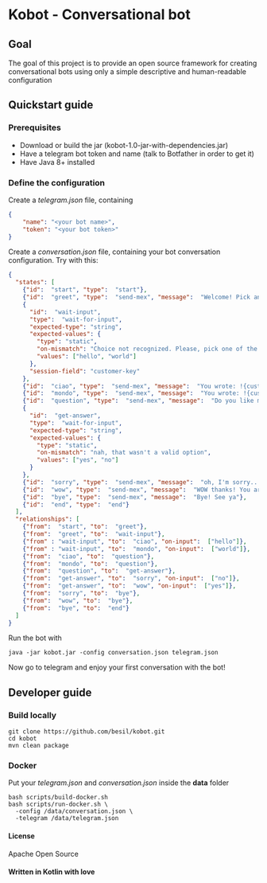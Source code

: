 # Kobot - Conversational bot

## Goal
The goal of this project is to provide an open source framework 
for creating conversational bots using only a simple descriptive
and human-readable configuration

## Quickstart guide
### Prerequisites
* Download or build the jar (kobot-1.0-jar-with-dependencies.jar)
* Have a telegram bot token and name (talk to Botfather in order to get it)
* Have Java 8+ installed

### Define the configuration
Create a *telegram.json* file, containing
```json
{
    "name": "<your bot name>",
    "token": "<your bot token>"
}
```

Create a *conversation.json* file, containing your bot conversation configuration.
Try with this:

```json
{
  "states": [
    {"id":  "start", "type":  "start"},
    {"id":  "greet", "type":  "send-mex", "message":  "Welcome! Pick an option"},
    {
      "id":  "wait-input",
      "type":  "wait-for-input",
      "expected-type": "string",
      "expected-values": {
        "type": "static",
        "on-mismatch": "Choice not recognized. Please, pick one of the following only",
        "values": ["hello", "world"]
      },
      "session-field": "customer-key"
    },
    {"id":  "ciao", "type":  "send-mex", "message":  "You wrote: !{customer-key}. Hello to you!"},
    {"id":  "mondo", "type":  "send-mex", "message":  "You wrote: !{customer-key}. Did you say word? Hello world!!"},
    {"id":  "question", "type":  "send-mex", "message":  "Do you like me?"},
    {
      "id":  "get-answer",
      "type":  "wait-for-input",
      "expected-type": "string",
      "expected-values": {
        "type": "static",
        "on-mismatch": "nah, that wasn't a valid option",
        "values": ["yes", "no"]
      }
    },
    {"id":  "sorry", "type":  "send-mex", "message":  "oh, I'm sorry... I'll try to do better"},
    {"id":  "wow", "type":  "send-mex", "message":  "WOW thanks! You are awesome too! <3"},
    {"id":  "bye", "type":  "send-mex", "message":  "Bye! See ya"},
    {"id":  "end", "type":  "end"}
  ],
  "relationships": [
    {"from":  "start", "to":  "greet"},
    {"from":  "greet", "to":  "wait-input"},
    {"from" : "wait-input", "to":  "ciao", "on-input":  ["hello"]},
    {"from" : "wait-input", "to":  "mondo", "on-input":  ["world"]},
    {"from":  "ciao", "to":  "question"},
    {"from":  "mondo", "to":  "question"},
    {"from":  "question", "to":  "get-answer"},
    {"from":  "get-answer", "to":  "sorry", "on-input":  ["no"]},
    {"from":  "get-answer", "to":  "wow", "on-input":  ["yes"]},
    {"from":  "sorry", "to":  "bye"},
    {"from":  "wow", "to":  "bye"},
    {"from":  "bye", "to":  "end"}
  ]
}
```

Run the bot with
```shell script
java -jar kobot.jar -config conversation.json telegram.json
```

Now go to telegram and enjoy your first conversation with the bot!


## Developer guide

### Build locally
```shell script
git clone https://github.com/besil/kobot.git
cd kobot
mvn clean package
``` 

### Docker
Put your *telegram.json* and *conversation.json* inside the **data** folder

```shell script
bash scripts/build-docker.sh
bash scripts/run-docker.sh \
  -config /data/conversation.json \
  -telegram /data/telegram.json
``` 

#### License
Apache Open Source
#### Written in Kotlin with love

